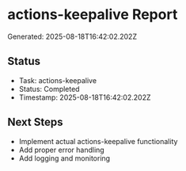 # actions-keepalive Report

Generated: 2025-08-18T16:42:02.202Z

## Status
- Task: actions-keepalive
- Status: Completed
- Timestamp: 2025-08-18T16:42:02.202Z

## Next Steps
- Implement actual actions-keepalive functionality
- Add proper error handling
- Add logging and monitoring
